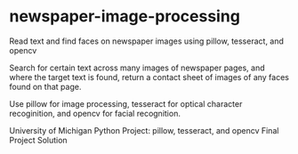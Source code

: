 # newspaper-image-processing
Read text and find faces on newspaper images using pillow, tesseract, and opencv

Search for certain text across many images of newspaper pages, and where the 
target text is found, return a contact sheet of images of any
faces found on that page.

Use pillow for image processing, tesseract for optical character recoginition,
and opencv for facial recognition.

University of Michigan
Python Project: pillow, tesseract, and opencv
Final Project Solution
